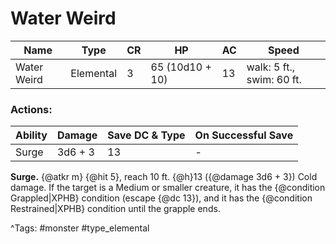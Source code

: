 # Water Weird

| Name | Type | CR | HP | AC | Speed |
|------|------|----|----|----|-------|
| Water Weird | Elemental | 3 | 65 (10d10 + 10) | 13 | walk: 5 ft., swim: 60 ft. |

### Actions:

| Ability | Damage | Save DC & Type | On Successful Save |
|---------|--------|----------------|--------------------|
| Surge | 3d6 + 3 | 13 | - |


**Surge.** {@atkr m} {@hit 5}, reach 10 ft. {@h}13 ({@damage 3d6 + 3}) Cold damage. If the target is a Medium or smaller creature, it has the {@condition Grappled|XPHB} condition (escape {@dc 13}), and it has the {@condition Restrained|XPHB} condition until the grapple ends.

^Tags: #monster #type_elemental